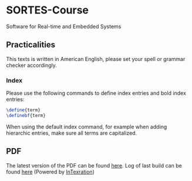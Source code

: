 SORTES-Course
=============

Software for Real-time and Embedded Systems

## Practicalities

This texts is written in American English, please set your spell or grammar checker accordingly.  

### Index

Please use the following commands to define index entries and bold index entries:
```tex
\define{term}
\definebf{term}
```
When using the default index command, for example when adding hierarchic entries, make sure all terms are capitalized.

## PDF

The latest version of the PDF can be found [here](http://git.jonasdevlieghere.com:8000/out/SORTES-Course). Log of last build can be found [here](http://git.jonasdevlieghere.com:8000/log/SORTES-Course) (Powered by [InTexration](https://github.com/JDevlieghere/InTeXration))
